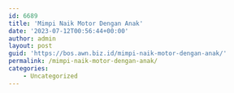 ```yaml
---
id: 6689
title: 'Mimpi Naik Motor Dengan Anak'
date: '2023-07-12T00:56:44+00:00'
author: admin
layout: post
guid: 'https://bos.awn.biz.id/mimpi-naik-motor-dengan-anak/'
permalink: /mimpi-naik-motor-dengan-anak/
categories:
    - Uncategorized
---
```


